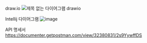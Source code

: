 draw.io
![제목 없는 다이어그램 drawio](https://github.com/tktcod/ToDoApp/assets/139536736/2407f731-3a41-425a-862f-9637d0a4f9a9)

Intellij 다이어그램
![image](https://github.com/tktcod/ToDoApp/assets/139536736/9aeca664-f7fe-436f-855c-0ebddaa8d080)


API 명세서
https://documenter.getpostman.com/view/32380831/2s9YywffDS
